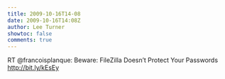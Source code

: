 ```yaml
---
title: 2009-10-16T14-08
date: 2009-10-16T14:08Z
author: Lee Turner
showtoc: false
comments: true
---
```


RT @francoisplanque: Beware: FileZilla Doesn’t Protect Your Passwords http://bit.ly/kEsEy

